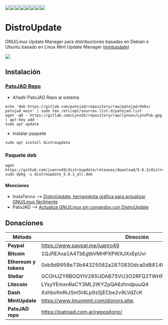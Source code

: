 [![](https://sourcerer.io/fame/juanro49/juanro49/distroupdate/images/0)](https://sourcerer.io/fame/juanro49/juanro49/distroupdate/links/0)[![](https://sourcerer.io/fame/juanro49/juanro49/distroupdate/images/1)](https://sourcerer.io/fame/juanro49/juanro49/distroupdate/links/1)[![](https://sourcerer.io/fame/juanro49/juanro49/distroupdate/images/2)](https://sourcerer.io/fame/juanro49/juanro49/distroupdate/links/2)[![](https://sourcerer.io/fame/juanro49/juanro49/distroupdate/images/3)](https://sourcerer.io/fame/juanro49/juanro49/distroupdate/links/3)[![](https://sourcerer.io/fame/juanro49/juanro49/distroupdate/images/4)](https://sourcerer.io/fame/juanro49/juanro49/distroupdate/links/4)[![](https://sourcerer.io/fame/juanro49/juanro49/distroupdate/images/5)](https://sourcerer.io/fame/juanro49/juanro49/distroupdate/links/5)[![](https://sourcerer.io/fame/juanro49/juanro49/distroupdate/images/6)](https://sourcerer.io/fame/juanro49/juanro49/distroupdate/links/6)[![](https://sourcerer.io/fame/juanro49/juanro49/distroupdate/images/7)](https://sourcerer.io/fame/juanro49/juanro49/distroupdate/links/7)

# DistroUpdate
GNU/Linux Update Manager para distribuciones basadas en Debian o Ubuntu basado en Linux Mint Update Manager ([mintupdate](https://github.com/linuxmint/mintupdate))

<img src="https://i.imgur.com/ZlAOKKb.png"/>

## Instalación

### [PatoJAD Repo](https://patojad.com.ar/repositorio/)
- Añadir PatoJAD Repo al sistema
```
echo 'deb https://gitlab.com/patojad/repository/raw/patojad/debs/ patojad main' | sudo tee /etc/apt/sources.list.d/patojad.list
wget -qO - https://gitlab.com/LynxOS/repository/raw/lynxos/LynxPub.gpg | apt-key add -
sudo apt update
```
- Instalar paquete
```
sudo apt install distroupdate
```

### Paquete deb
```
wget https://github.com/juanro49/distroupdate/releases/download/5.6.3/distroupdate_5.6.3_all.deb
sudo dpkg -i distroupdate_5.6.1_all.deb
```

#### Menciones
- InstaTecno --> [DistroUpdate, herramienta gráfica para actualizar GNU/Linux fácilmente](https://instatecno.com/actualiza-gnu-linux-sin-comandos-distroupdate)
- PatoJAD --> [Actualiza GNU/Linux sin comandos con DistroUpdate](https://patojad.com.ar/aplicaciones/2020/04/actualiza-gnu/linux-sin-comandos-con-distroupdate/)

## Donaciones
| Método | Dirección |
| --- | --- |
| **Paypal** | https://www.paypal.me/juanro49 |
| **Bitcoin** | 1QJfiEAxa1A4TbEgtbVMHPXPWXJXxEpUvi |
| **Ethereum y tokens** | 0xb9d9958e73b44325082a2870830dca0d881490d2 |
| **Stellar** | GCOHJZYRBOQYIV265UDAB75VU3O2RFQ3TWHFPER32MSOKZCCKRKVBWEH |
| **Litecoin** | LYsyYEmxnRaCY3ML2tKYZpQA6zhndpuuQ4 |
| **Dash** | XxhbofmRrJSm5t4Lp9zSjECbe2v9LVdZcK |
| **MintUpdate** | https://www.linuxmint.com/donors.php |
| **PatoJAD repo** | https://patojad.com.ar/repositorio/ |
